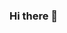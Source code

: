 ### Hi there 👋

<!--
**phuongnd96/phuongnd96** is a ✨ _special_ ✨ repository because its `README.md` (this file) appears on your GitHub profile.

Here are some ideas to get you started:

- 🔭 I’m currently working on pet projects
- 🌱 I’m currently learning writing REST API with ExpressJS, writing microservice architecture with NestJS and React JS
- 💬 Ask me about how my day was
- 📫 How to reach me: ``` nguyenduyphuong14121996@gmail.com ```
-->
